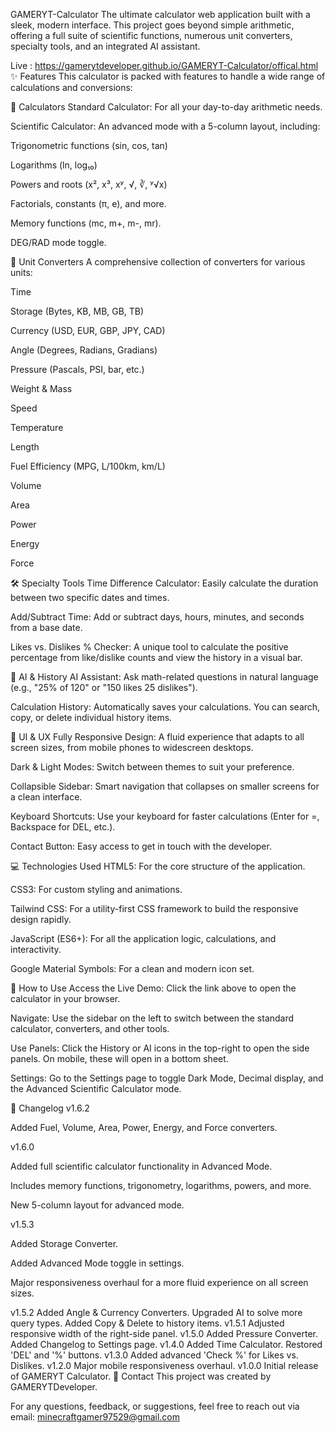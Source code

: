 GAMERYT-Calculator
The ultimate calculator web application built with a sleek, modern interface. This project goes beyond simple arithmetic, offering a full suite of scientific functions, numerous unit converters, specialty tools, and an integrated AI assistant.

Live :  https://gamerytdeveloper.github.io/GAMERYT-Calculator/offical.html
✨ Features
This calculator is packed with features to handle a wide range of calculations and conversions:

🧮 Calculators
Standard Calculator: For all your day-to-day arithmetic needs.

Scientific Calculator: An advanced mode with a 5-column layout, including:

Trigonometric functions (sin, cos, tan)

Logarithms (ln, log₁₀)

Powers and roots (x², x³, xʸ, √, ∛, ʸ√x)

Factorials, constants (π, e), and more.

Memory functions (mc, m+, m-, mr).

DEG/RAD mode toggle.

🔄 Unit Converters
A comprehensive collection of converters for various units:

Time

Storage (Bytes, KB, MB, GB, TB)

Currency (USD, EUR, GBP, JPY, CAD)

Angle (Degrees, Radians, Gradians)

Pressure (Pascals, PSI, bar, etc.)

Weight & Mass

Speed

Temperature

Length

Fuel Efficiency (MPG, L/100km, km/L)

Volume

Area

Power

Energy

Force

🛠️ Specialty Tools
Time Difference Calculator: Easily calculate the duration between two specific dates and times.

Add/Subtract Time: Add or subtract days, hours, minutes, and seconds from a base date.

Likes vs. Dislikes % Checker: A unique tool to calculate the positive percentage from like/dislike counts and view the history in a visual bar.

🤖 AI & History
AI Assistant: Ask math-related questions in natural language (e.g., "25% of 120" or "150 likes 25 dislikes").

Calculation History: Automatically saves your calculations. You can search, copy, or delete individual history items.

🎨 UI & UX
Fully Responsive Design: A fluid experience that adapts to all screen sizes, from mobile phones to widescreen desktops.

Dark & Light Modes: Switch between themes to suit your preference.

Collapsible Sidebar: Smart navigation that collapses on smaller screens for a clean interface.

Keyboard Shortcuts: Use your keyboard for faster calculations (Enter for =, Backspace for DEL, etc.).

Contact Button: Easy access to get in touch with the developer.

💻 Technologies Used
HTML5: For the core structure of the application.

CSS3: For custom styling and animations.

Tailwind CSS: For a utility-first CSS framework to build the responsive design rapidly.

JavaScript (ES6+): For all the application logic, calculations, and interactivity.

Google Material Symbols: For a clean and modern icon set.

🚀 How to Use
Access the Live Demo: Click the link above to open the calculator in your browser.

Navigate: Use the sidebar on the left to switch between the standard calculator, converters, and other tools.

Use Panels: Click the History or AI icons in the top-right to open the side panels. On mobile, these will open in a bottom sheet.

Settings: Go to the Settings page to toggle Dark Mode, Decimal display, and the Advanced Scientific Calculator mode.

📜 Changelog
v1.6.2

Added Fuel, Volume, Area, Power, Energy, and Force converters.

v1.6.0

Added full scientific calculator functionality in Advanced Mode.

Includes memory functions, trigonometry, logarithms, powers, and more.

New 5-column layout for advanced mode.

v1.5.3

Added Storage Converter.

Added Advanced Mode toggle in settings.

Major responsiveness overhaul for a more fluid experience on all screen sizes.

v1.5.2
Added Angle & Currency Converters.
Upgraded AI to solve more query types.
Added Copy & Delete to history items.
v1.5.1
Adjusted responsive width of the right-side panel.
v1.5.0
Added Pressure Converter.
Added Changelog to Settings page.
v1.4.0
Added Time Calculator.
Restored 'DEL' and '%' buttons.
v1.3.0
Added advanced 'Check %' for Likes vs. Dislikes.
v1.2.0
Major mobile responsiveness overhaul.
v1.0.0
Initial release of GAMERYT Calculator.
📧 Contact
This project was created by GAMERYTDeveloper.

For any questions, feedback, or suggestions, feel free to reach out via email: minecraftgamer97529@gmail.com
